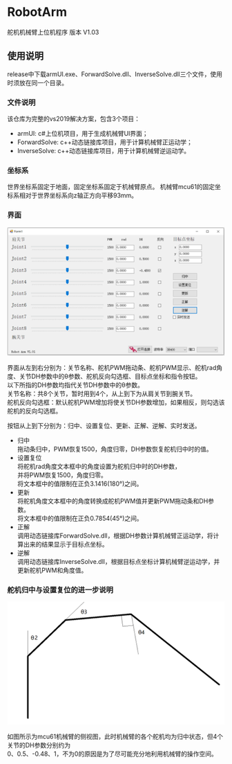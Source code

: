 # RobotArm

舵机机械臂上位机程序
版本 V1.03

## 使用说明

release中下载armUI.exe、ForwardSolve.dll、InverseSolve.dll三个文件，使用时须放在同一个目录。

### 文件说明

该仓库为完整的vs2019解决方案，包含3个项目：
* armUI: c#上位机项目，用于生成机械臂UI界面；
* ForwardSolve: c++动态链接库项目，用于计算机械臂正运动学；
* InverseSolve: c++动态链接库项目，用于计算机械臂逆运动学。

### 坐标系

世界坐标系固定于地面，固定坐标系固定于机械臂原点。
机械臂mcu61的固定坐标系相对于世界坐标系向z轴正方向平移93mm。

### 界面

![armUI](./armUI.png)

界面从左到右分别为：关节名称、舵机PWM拖动条、舵机PWM显示、舵机rad角度、关节DH参数中的θ参数、舵机反向勾选框、目标点坐标和指令按钮。  
以下所指的DH参数均指代关节DH参数中的θ参数。  
关节名称：共8个关节，暂时用到4个，从上到下为从肩关节到腕关节。  
舵机反向勾选框：默认舵机PWM增加将使关节DH参数增加，如果相反，则勾选该舵机的反向勾选框。  

按钮从上到下分别为：归中、设置复位、更新、正解、逆解、实时发送。  
* 归中  
拖动条归中，PWM恢复1500，角度归零，DH参数恢复舵机归中时的值。  
* 设置复位  
将舵机rad角度文本框中的角度设置为舵机归中时的DH参数，  
并将PWM恢复1500，角度归零。  
将文本框中的值限制在正负3.1416(180°)之间。  
* 更新  
将舵机角度文本框中的角度转换成舵机PWM值并更新PWM拖动条和DH参数。  
将文本框中的值限制在正负0.7854(45°)之间。  
* 正解  
调用动态链接库ForwardSolve.dll，根据DH参数计算机械臂正运动学，将计算出来的结果显示于目标点坐标。  
* 逆解  
调用动态链接库InverseSolve.dll，根据目标点坐标计算机械臂逆运动学，并更新舵机PWM和角度值。  

### 舵机归中与设置复位的进一步说明

![Joint](./Joint.png)

如图所示为mcu61机械臂的侧视图，此时机械臂的各个舵机均为归中状态，但4个关节的DH参数分别约为  
0、0.5、-0.48、1，不为0的原因是为了尽可能充分地利用机械臂的操作空间。